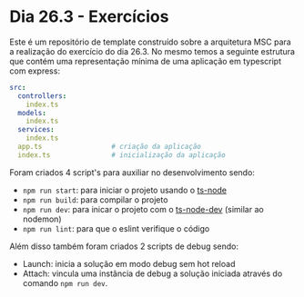 # Dia 26.3 - Exercícios

Este é um repositório de template construído sobre a arquitetura MSC para a realização do exercício do dia 26.3. No mesmo temos a seguinte estrutura que contém uma representação mínima de uma aplicação em typescript com express:

```yaml
src:
  controllers:           
    index.ts             
  models:
    index.ts             
  services:
    index.ts
  app.ts                 # criação da aplicação
  index.ts               # inicialização da aplicação
```

Foram criados 4 script's para auxiliar no desenvolvimento sendo:

- `npm run start`: para iniciar o projeto usando o [ts-node](https://www.npmjs.com/ts-node)
- `npm run build`: para compilar o projeto
- `npm run dev`: para inicar o projeto com o [ts-node-dev](https://www.npmjs.com/ts-node-dev) (similar ao nodemon)
- `npm run lint`: para que o eslint verifique o código

Além disso também foram criados 2 scripts de debug sendo:

- Launch: inicia a solução em modo debug sem hot reload
- Attach: vincula uma instância de debug a solução iniciada através do comando `npm run dev`. 